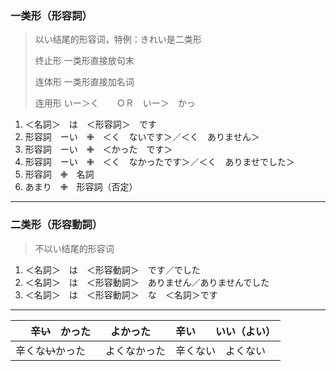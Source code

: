 ### 一类形（形容詞）

> 以い结尾的形容词，特例：きれい是二类形
>
> 终止形 一类形直接放句末
>
> 连体形  一类形直接加名词
>
> 连用形 いー＞く　　ＯＲ　いー＞　かっ

1. ＜名詞＞　は　＜形容詞＞　です
2. 形容詞　ーい　✙　＜く　ないです＞／＜く　ありません＞
3. 形容詞　ーい　✙　＜かった　です＞
4. 形容詞　ーい　✙　＜く　なかったです＞／＜く　ありませでした＞
5. 形容詞　✙　名詞
6. あまり　✙　形容詞（否定）

******

### 二类形（形容動詞）

> 不以い结尾的形容词

1. ＜名詞＞　は　＜形容動詞＞　です／でした
2. ＜名詞＞　は　＜形容動詞＞　ありません／ありませんでした
3. ＜名詞＞　は　＜形容動詞＞　な　＜名詞＞です

*********

| 辛~~い~~　かった　　よかった       | 辛い　　いい（よい） |
| ---------------------------------- | -------------------- |
| 辛くな~~い~~かった　　よくなかった | 辛くない　よくない   |



